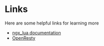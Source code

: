 # Links
Here are some helpful links for learning more

- [ngx_lua documentation](http://wiki.nginx.org/HttpLuaModule)
- [OpenResty](http://openresty.org/)

